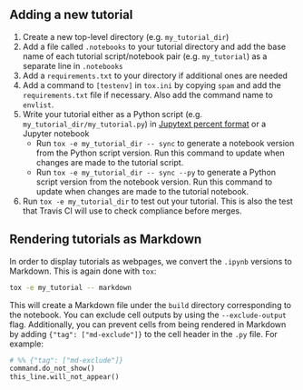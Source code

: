 ## Adding a new tutorial

1. Create a new top-level directory (e.g. `my_tutorial_dir`)
2. Add a file called `.notebooks` to your tutorial directory and add the base name of each tutorial script/notebook pair (e.g. `my_tutorial`) as a separate line in `.notebooks`
3. Add a `requirements.txt` to your directory if additional ones are needed
4. Add a command to `[testenv]` in `tox.ini` by copying `spam` and add the `requirements.txt` file if necessary. Also add the command name to `envlist`.
5. Write your tutorial either as a Python script (e.g. `my_tutorial_dir/my_tutorial.py`) in [Jupytext percent format](https://gist.github.com/mwouts/91f3e1262871cdaa6d35394cd14f9bdc) or a Jupyter notebook
    * Run `tox -e my_tutorial_dir -- sync` to generate a notebook version from the Python script version. Run this command to update when changes are made to the tutorial script.
    * Run `tox -e my_tutorial_dir -- sync --py` to generate a Python script version from the notebook version. Run this command to update when changes are made to the tutorial notebook.
6. Run `tox -e my_tutorial_dir` to test out your tutorial. This is also the test that Travis CI will use to check compliance before merges.

## Rendering tutorials as Markdown

In order to display tutorials as webpages, we convert the `.ipynb` versions to Markdown.
This is again done with `tox`:

```bash
tox -e my_tutorial -- markdown
```

This will create a Markdown file under the `build` directory corresponding to the notebook.
You can exclude cell outputs by using the `--exclude-output` flag.
Additionally, you can prevent cells from being rendered in Markdown by adding `{"tag": ["md-exclude"]}`
to the cell header in the `.py` file.
For example:

```python
# %% {"tag": ["md-exclude"]}
command.do_not_show()
this_line.will_not_appear()
```
